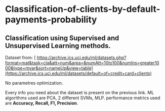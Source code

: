 # Classification-of-clients-by-default-payments-probability

## Classification using Supervised and Unsupervised Learning methods.

Dataset from: [ https://archive.ics.uci.edu/ml/datasets.php?format=mat&task=cla&att=num&area=&numAtt=10to100&numIns=greater1000&type=mvar&sort=nameUp&view=table](https://archive.ics.uci.edu/ml/datasets/default+of+credit+card+clients)

No parametres optimization.

Every info you need about the dataset is present on the previous link. 
ML algorithms used are PCA, 2 different SVMs, MLP. performance metrics used are **Accuracy, Recall, F1, Precision**.
